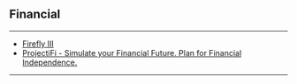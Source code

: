 ## Financial
---
- [Firefly III](https://www.firefly-iii.org/)
- [ProjectiFi - Simulate your Financial Future. Plan for Financial Independence.](https://projectifi.io/)
---